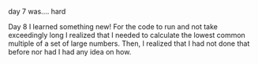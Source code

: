 day 7 was.... hard

Day 8 I learned something new! For the code to run and not take exceedingly long I realized that I needed to calculate the lowest common multiple of a set of large numbers. Then, I realized that I had not done that before nor had I had any idea on how.